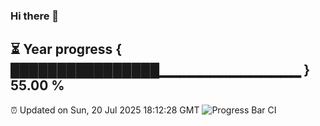 ### Hi there 👋
⏳ Year progress { ████████████████▁▁▁▁▁▁▁▁▁▁▁▁▁▁ } 55.00 %
---
⏰ Updated on Sun, 20 Jul 2025 18:12:28 GMT
![Progress Bar CI](https://github.com/Moyi321/Moyi321/workflows/Progress%20Bar%20CI/badge.svg)
